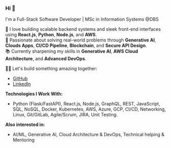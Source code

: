 <!--
## Hi there 👋


**KRVaghani/KRVaghani** is a ✨ _special_ ✨ repository because its `README.md` (this file) appears on your GitHub profile.

Here are some ideas to get you started:

- 🔭 I’m currently working on ...
- 🌱 I’m currently learning ...
- 👯 I’m looking to collaborate on ...
- 🤔 I’m looking for help with ...
- 💬 Ask me about ...
- 📫 How to reach me: ...
- 😄 Pronouns: ...
- ⚡ Fun fact: ...
-->
### Hi 👋  
I'm a Full-Stack Software Developer | MSc in Information Systems @DBS

🔧 I love building scalable backend systems and sleek front-end interfaces using **React.js**, **Python**, **Node.js**, and **AWS**.  
🧠 Passionate about solving real-world problems through **Generative AI**, **Clouds Apps**,  **CI/CD Pipeline**, **Blockchain**, and **Secure API Design**.  
📚 Currently sharpening my skills in **Generative AI**, **AWS Cloud Architecture**, and **Advanced DevOps**.  

👨‍💻 Let's build something amazing together:  
- [GitHub](https://github.com/krvaghani)  
- [LinkedIn](https://linkedin.com/in/kaushikvaghani)   


**Technologies I Work With:**  
- Python (Flask/FastAPI), React.js, Node.js, GraphQL, REST, JavaScript, SQL, NoSQL, Docker, Kubernetes, AWS, Azure, GCP, CI/CD, Networking, Linux, Git/GitLab, Agile/Scrum, JIRA, Unit Testing.  


**Also interested in:**  
- AI/ML, Generative AI, Cloud Architecture & DevOps, Technical helping & Mentoring

